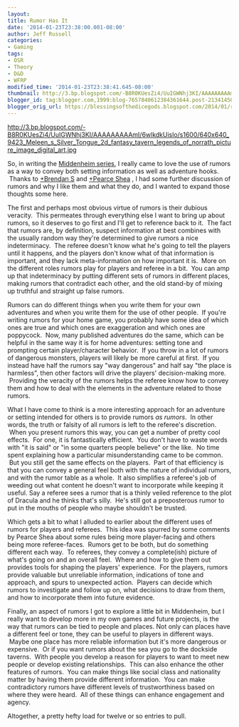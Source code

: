 ```yaml
---
layout:  
title: Rumor Has It
date: '2014-01-23T23:38:00.001-08:00'
author: Jeff Russell
categories:
- Gaming
tags:
- OSR
- Theory
- D&D
- WFRP
modified_time: '2014-01-23T23:38:41.645-08:00'
thumbnail: http://3.bp.blogspot.com/-B8R0KUesZi4/UuIGWNhj3KI/AAAAAAAAAmI/6wlkdkUislo/s72-c/640x640_9423_Meleen_s_Silver_Tongue_2d_fantasy_tavern_legends_of_norrath_picture_image_digital_art.jpg
blogger_id: tag:blogger.com,1999:blog-7657840612384361644.post-213414506818001290
blogger_orig_url: https://blessingsofthedicegods.blogspot.com/2014/01/rumor-has-it.html
---
```


 <http://3.bp.blogspot.com/-B8R0KUesZi4/UuIGWNhj3KI/AAAAAAAAAmI/6wlkdkUislo/s1600/640x640_9423_Meleen_s_Silver_Tongue_2d_fantasy_tavern_legends_of_norrath_picture_image_digital_art.jpg> 
  

So, in writing the [Middenheim series](http://blessingsofthedicegods.blogspot.com/search/label/Middenheim), I really came to love the use of rumors as a way to convey both setting information as well as adventure hooks.  Thanks to [+Brendan S](https://plus.google.com/106896777766399569820) and [+Pearce Shea](https://plus.google.com/103053201970014740893) , I had some further discussion of rumors and why I like them and what they do, and I wanted to expand those thoughts some here. 
  

The first and perhaps most obvious virtue of rumors is their dubious veracity.  This permeates through everything else I want to bring up about rumors, so it deserves to go first and I'll get to reference back to it.  The fact that rumors are, by definition, suspect information at best combines with the usually random way they're determined to give rumors a nice indeterminacy.  The referee doesn't know what he's going to tell the players until it happens, and the players don't know what of that information is important, and they lack meta-information on how important it is.  More on the different roles rumors play for players and referee in a bit.  You can amp up that indeterminacy by putting different sets of rumors in different places, making rumors that contradict each other, and the old stand-by of mixing up truthful and straight up false rumors.  
  
Rumors can do different things when you write them for your own adventures and when you write them for the use of other people.  If you're writing rumors for your home game, you probably have some idea of which ones are true and which ones are exaggeration and which ones are poppycock.  Now, many published adventures do the same, which can be helpful in the same way it is for home adventures: setting tone and prompting certain player/character behavior.  If you throw in a lot of rumors of dangerous monsters, players will likely be more careful at first.  If you instead have half the rumors say "way dangerous" and half say "the place is harmless", then other factors will drive the players' decision-making more.  Providing the veracity of the rumors helps the referee know how to convey them and how to deal with the elements in the adventure related to those rumors.  
  
What I have come to think is a more interesting approach for an adventure or setting intended for others is to provide rumors *as rumors*.  In other words, the truth or falsity of all rumors is left to the referee's discretion.  When you present rumors this way, you can get a number of pretty cool effects.  For one, it is fantastically efficient.  You don't have to waste words with "it is said" or "in some quarters people believe" or the like.  No time spent explaining how a particular misunderstanding came to be common.  But you still get the same effects on the players.  Part of that efficiency is that you can convey a general feel both with the nature of individual rumors, and with the rumor table as a whole.  It also simplifies a referee's job of weeding out what content he doesn't want to incorporate while keeping it useful. Say a referee sees a rumor that is a thinly veiled reference to the plot of Dracula and he thinks that's silly.  He's still got a preposterous rumor to put in the mouths of people who maybe shouldn't be trusted.  
  
Which gets a bit to what I alluded to earlier about the different uses of rumors for players and referees.  This idea was spurred by some comments by Pearce Shea about some rules being more player-facing and others being more referee-faces.  Rumors get to be both, but do something different each way.  To referees, they convey a complete(ish) picture of what's going on and an overall feel.  Where and how to give them out provides tools for shaping the players' experience.  For the players, rumors provide valuable but unreliable information, indications of tone and approach, and spurs to unexpected action.  Players can decide which rumors to investigate and follow up on, what decisions to draw from them, and how to incorporate them into future evidence.  
  
Finally, an aspect of rumors I got to explore a little bit in Middenheim, but I really want to develop more in my own games and future projects, is the way that rumors can be tied to people and places. Not only can places have a different feel or tone, they can be useful to players in different ways.  Maybe one place has more reliable information but it's more dangerous or expensive.  Or if you want rumors about the sea you go to the dockside taverns.  With people you develop a reason for players to want to meet new people or develop existing relationships.  This can also enhance the other features of rumors.  You can make things like social class and nationality matter by having them provide different information.  You can make contradictory rumors have different levels of trustworthiness based on where they were heard.  All of these things can enhance engagement and agency.  
  
Altogether, a pretty hefty load for twelve or so entries to pull. 

